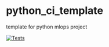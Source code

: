 # python_ci_template
template for python mlops project

[![Tests](https://github.com/dolfno/python_ci_template/workflows/Tests/badge.svg)](https://github.com/dolfno/python_ci_template/actions?workflow=Tests)
